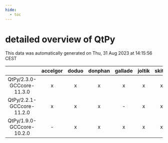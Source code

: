 ```yaml
---
hide:
  - toc
---
```


detailed overview of QtPy
=========================


This data was automatically generated on Thu, 31 Aug 2023 at 14:15:56 CEST  

| |accelgor|doduo|donphan|gallade|joltik|skitty|swalot|victini|
| :---: | :---: | :---: | :---: | :---: | :---: | :---: | :---: | :---: |
|QtPy/2.3.0-GCCcore-11.3.0|x|x|x|x|x|x|x|x|
|QtPy/2.2.1-GCCcore-11.2.0|x|x|x|-|x|x|x|x|
|QtPy/1.9.0-GCCcore-10.2.0|-|x|x|x|x|x|x|x|
